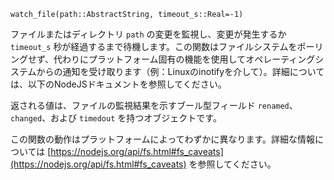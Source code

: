 ```
watch_file(path::AbstractString, timeout_s::Real=-1)
```

ファイルまたはディレクトリ `path` の変更を監視し、変更が発生するか `timeout_s` 秒が経過するまで待機します。この関数はファイルシステムをポーリングせず、代わりにプラットフォーム固有の機能を使用してオペレーティングシステムからの通知を受け取ります（例：Linuxのinotifyを介して）。詳細については、以下のNodeJSドキュメントを参照してください。

返される値は、ファイルの監視結果を示すブール型フィールド `renamed`、`changed`、および `timedout` を持つオブジェクトです。

この関数の動作はプラットフォームによってわずかに異なります。詳細な情報については [https://nodejs.org/api/fs.html#fs_caveats](https://nodejs.org/api/fs.html#fs_caveats) を参照してください。
